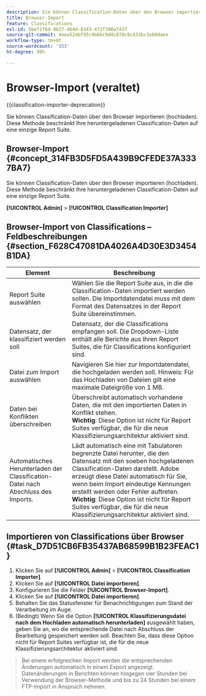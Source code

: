 ```yaml
---
description: Sie können Classification-Daten über den Browser importieren (hochladen). Diese Methode beschränkt Ihre heruntergeladenen Classification-Daten auf eine einzige Report Suite.
title: Browser-Import
feature: Classifications
exl-id: 5bef1f6d-9b27-464d-8343-472f300a7437
source-git-commit: 4eea524bf95c9b6bc9ddc878c8c433bc1e60daee
workflow-type: tm+mt
source-wordcount: '353'
ht-degree: 99%

---
```


# Browser-Import (veraltet)

{{classification-importer-deprecation}}

Sie können Classification-Daten über den Browser importieren (hochladen). Diese Methode beschränkt Ihre heruntergeladenen Classification-Daten auf eine einzige Report Suite.

## Browser-Import {#concept_314FB3D5FD5A439B9CFEDE37A3337BA7}

Sie können Classification-Daten über den Browser importieren (hochladen). Diese Methode beschränkt Ihre heruntergeladenen Classification-Daten auf eine einzige Report Suite.

**[!UICONTROL Admin]** > **[!UICONTROL Classification Importer]**

## Browser-Import von Classifications – Feldbeschreibungen {#section_F628C47081DA4026A4D30E3D3454B1DA}

| Element | Beschreibung |
| --- | --- |
| Report Suite auswählen | Wählen Sie die Report Suite aus, in die die Classification-Daten importiert werden sollen. Die Importdatendatei muss mit dem Format des Datensatzes in der Report Suite übereinstimmen. |
| Datensatz, der klassifiziert werden soll | Datensatz, der die Classifications empfangen soll. Die Dropdown-Liste enthält alle Berichte aus Ihren Report Suites, die für Classifications konfiguriert sind. |
| Datei zum Import auswählen | Navigieren Sie hier zur Importdatendatei, die hochgeladen werden soll.  Hinweis: Für das Hochladen von Dateien gilt eine maximale Dateigröße von 1 MB. |
| Daten bei Konflikten überschreiben | Überschreibt automatisch vorhandene Daten, die mit den importierten Daten in Konflikt stehen.<br>**Wichtig**: Diese Option ist nicht für Report Suites verfügbar, die für die neue Klassifizierungsarchitektur aktiviert sind. |
| Automatisches Herunterladen der Classification-Datei nach Abschluss des Imports. | Lädt automatisch eine mit Tabulatoren begrenzte Datei herunter, die den Datensatz mit den soeben hochgeladenen Classification-Daten darstellt. Adobe erzeugt diese Datei automatisch für Sie, wenn beim Import eindeutige Kennungen erstellt werden oder Fehler auftreten.<br>**Wichtig**: Diese Option ist nicht für Report Suites verfügbar, die für die neue Klassifizierungsarchitektur aktiviert sind. |


## Importieren von Classifications über Browser {#task_D7D51CB6FB35437AB68599B1B23FEAC1}

1. Klicken Sie auf **[!UICONTROL Admin]** > **[!UICONTROL Classification Importer]**.
1. Klicken Sie auf **[!UICONTROL Datei importieren]**.
1. Konfigurieren Sie die Felder **[!UICONTROL Browser-Import]**.
1. Klicken Sie auf **[!UICONTROL Datei importieren]**.
1. Behalten Sie das Statusfenster für Benachrichtigungen zum Stand der Verarbeitung im Auge.
1. (Bedingt) Wenn Sie die Option **[!UICONTROL Klassifizierungsdatei nach dem Hochladen automatisch herunterladen]** ausgewählt haben, geben Sie an, wo die entsprechende Datei nach Abschluss der Bearbeitung gespeichert werden soll. Beachten Sie, dass diese Option nicht für Report Suites verfügbar ist, die für die neue Klassifizierungsarchitektur aktiviert sind.

>Bei einem erfolgreichen Import werden die entsprechenden Änderungen automatisch in einem Export angezeigt. Datenänderungen in Berichten können hingegen vier Stunden bei Verwendung der Browser-Methode und bis zu 24 Stunden bei einem FTP-Import in Anspruch nehmen.
